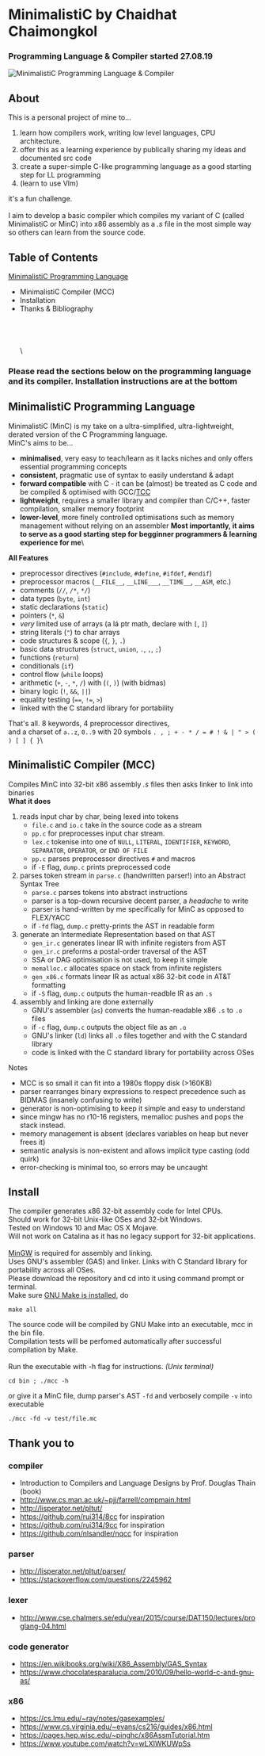  # MinimalistiC by Chaidhat Chaimongkol
### Programming Language & Compiler started 27.08.19
![MinimalistiC Programming Language & Compiler](https://github.com/Chai112/MinC-Compiler/blob/master/doc/thumb.png)

## About
This is a personal project of mine to...
1. learn how compilers work, writing low level languages, CPU architecture.
2. offer this as a learning experience by publically sharing my ideas and documented src code
3. create a super-simple C-like programming language as a good starting step for LL programming
4. (learn to use VIm)

it's a fun challenge.\
\
I aim to develop a basic compiler which compiles my variant of C (called MinimalistiC or MinC)
into x86 assembly as a *.s* file in the most simple way so others can learn from the source code.

## Table of Contents
[MinimalistiC Programming Language](#minimalistiC-programming-language)
* MinimalistiC Compiler (MCC)
* Installation
* Thanks & Bibliography
\
\
\
\
\
\

### Please read the sections below on the programming language and its compiler. Installation instructions are at the bottom 

## MinimalistiC Programming Language
MinimalistiC (MinC) is my take on a ultra-simplified, ultra-lightweight, derated version of the C Programming language.\
MinC's aims to be...
* **minimalised**, very easy to teach/learn as it lacks niches and only offers essential programming concepts
* **consistent**, pragmatic use of syntax to easily understand & adapt
* **forward compatible** with C - it can be (almost) be treated as C code and be compiled & optimised with GCC/[TCC](https://bellard.org/tcc/)
* **lightweight**, requires a smaller library and compiler than C/C++, faster compilation, smaller memory footprint
* **lower-level**, more finely controlled optimisations such as memory management without relying on an assembler
**Most importantly, it aims to serve as a good starting step for begginner programmers & learning experience for me**\

**All Features**
* preprocessor directives (`#include`, `#define`, `#ifdef`, `#endif`)
* preprocessor macros (`__FILE__`, `__LINE___`, `__TIME__`, `__ASM`, etc.)
* comments (`//`, `/*`, `*/`)
* data types (`byte`, `int`)
* static declarations (`static`) 
* pointers (`*`, `&`)
* *very* limited use of arrays (a lá ptr math, declare with `[`, `]`)
* string literals (`"`) to char arrays
* code structures & scope (`{`, `}`, `.`)
* basic data structures (`struct`, `union`, `.`, `,`, `;`)
* functions (`return`)
* conditionals (`if`)
* control flow (`while` loops)
* arithmetic (`+`, `-`, `*`, `/`) with (`(`, `)`) (with bidmas)
* binary logic (`!`, `&&`, `||`)
* equality testing (`==`, `!=`, `>`)
* linked with the C standard library for portability

That's all. 8 keywords, 4 preprocessor directives,\
and a charset of `a..z`, `0..9` with 20 symbols `. , ; + - * / = # ! & | " > ( ) [ ] { }`\

## MinimalistiC Compiler (MCC)
Compiles MinC into 32-bit x86 assembly *.s* files then asks linker to link into binaries\
**What it does**
1. reads input char by char, being lexed into tokens
   * `file.c` and `io.c` take in the source code as a stream
   * `pp.c` for preprocesses input char stream.
   * `lex.c` tokenise into one of `NULL`, `LITERAL`, `IDENTIFIER`, `KEYWORD`, `SEPARATOR`, `OPERATOR`, or `END OF FILE`
   * `pp.c` parses preprocessor directives `#` and macros
   * if `-E` flag, `dump.c` prints preprocessed code
2. parses token stream in `parse.c` (handwritten parser!) into an Abstract Syntax Tree
   * `parse.c` parses tokens into abstract instructions
   * parser is a top-down recursive decent parser, a *headache* to write
   * parser is hand-written by me specifically for MinC as opposed to FLEX/YACC
   * if `-fd` flag, `dump.c` pretty-prints the AST in readable form
3. generate an Intermediate Representation based on that AST
   * `gen_ir.c` generates linear IR with infinite registers from AST
   * `gen_ir.c` preforms a postal-order traversal of the AST
   * SSA or DAG optimisation is not used, to keep it simple 
   * `memalloc.c` allocates space on stack from infinite registers
   * `gen_x86.c` formats linear IR as actual x86 32-bit code in AT&T formatting
   * if `-S` flag, `dump.c` outputs the human-readble IR as an `.s`
5. assembly and linking are done externally
   * GNU's assembler (`as`) converts the human-readable x86 `.s` to `.o` files
   * if `-c` flag, `dump.c` outputs the object file as an `.o`
   * GNU's linker (`ld`) links all `.o` files together and with the C standard library
   * code is linked with the C standard library for portability across OSes

Notes
   * MCC is so small it can fit into a 1980s floppy disk (>160KB)
   * parser rearranges binary expressions to respect precedence such as BIDMAS (insanely confusing to write)
   * generator is non-optimising to keep it simple and easy to understand
   * since mingw has no r10-16 registers, memalloc pushes and pops the stack instead.
   * memory management is absent (declares variables on heap but never frees it) 
   * semantic analysis is non-existent and allows implicit type casting (odd quirk)
   * error-checking is minimal too, so errors may be uncaught

## Install
The compiler generates x86 32-bit assembly code for Intel CPUs.
\
Should work for 32-bit Unix-like OSes and 32-bit Windows. \
Tested on Windows 10 and Mac OS X Mojave. \
Will not work on Catalina as it has no legacy support for 32-bit applications.\
\
[MinGW](https://osdn.net/projects/mingw/releases/) is required for assembly and linking.\
Uses GNU's assembler (GAS) and linker.
Links with C Standard library for portability across all OSes.
\
Please download the repository and cd into it using command prompt or terminal.\
Make sure [GNU Make is installed](http://gnuwin32.sourceforge.net/packages/make.htm), do
```
make all
```
The source code will be compiled by GNU Make into an executable, mcc in the bin file.\
Compilation tests will be perfomed automatically after successful compilation by Make.\
\
Run the executable with -h flag for instructions. *(Unix terminal)*
```
cd bin ; ./mcc -h
```
or give it a MinC file, dump parser's AST `-fd` and verbosely compile `-v` into executable
```
./mcc -fd -v test/file.mc
```

## Thank you to 
### compiler 
* Introduction to Compilers and Language Designs by Prof. Douglas Thain (book)
* http://www.cs.man.ac.uk/~pjj/farrell/compmain.html
* http://lisperator.net/pltut/
* https://github.com/rui314/8cc for inspiration
* https://github.com/rui314/9cc for inspiration
* https://github.com/nlsandler/nqcc for inspiration
### parser  
* http://lisperator.net/pltut/parser/
* https://stackoverflow.com/questions/2245962
### lexer
* http://www.cse.chalmers.se/edu/year/2015/course/DAT150/lectures/proglang-04.html
### code generator
* https://en.wikibooks.org/wiki/X86_Assembly/GAS_Syntax
* https://www.chocolatesparalucia.com/2010/09/hello-world-c-and-gnu-as/
### x86
* https://cs.lmu.edu/~ray/notes/gasexamples/
* https://www.cs.virginia.edu/~evans/cs216/guides/x86.html
* https://pages.hep.wisc.edu/~pinghc/x86AssmTutorial.htm
* https://www.youtube.com/watch?v=wLXIWKUWpSs
